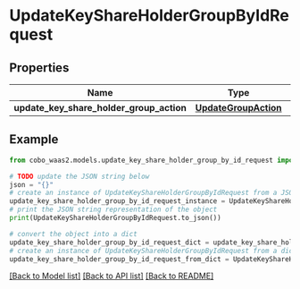 # UpdateKeyShareHolderGroupByIdRequest


## Properties

Name | Type | Description | Notes
------------ | ------------- | ------------- | -------------
**update_key_share_holder_group_action** | [**UpdateGroupAction**](UpdateGroupAction.md) |  | 

## Example

```python
from cobo_waas2.models.update_key_share_holder_group_by_id_request import UpdateKeyShareHolderGroupByIdRequest

# TODO update the JSON string below
json = "{}"
# create an instance of UpdateKeyShareHolderGroupByIdRequest from a JSON string
update_key_share_holder_group_by_id_request_instance = UpdateKeyShareHolderGroupByIdRequest.from_json(json)
# print the JSON string representation of the object
print(UpdateKeyShareHolderGroupByIdRequest.to_json())

# convert the object into a dict
update_key_share_holder_group_by_id_request_dict = update_key_share_holder_group_by_id_request_instance.to_dict()
# create an instance of UpdateKeyShareHolderGroupByIdRequest from a dict
update_key_share_holder_group_by_id_request_from_dict = UpdateKeyShareHolderGroupByIdRequest.from_dict(update_key_share_holder_group_by_id_request_dict)
```
[[Back to Model list]](../README.md#documentation-for-models) [[Back to API list]](../README.md#documentation-for-api-endpoints) [[Back to README]](../README.md)


